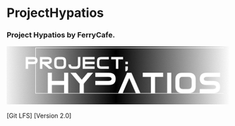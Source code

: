 # ProjectHypatios
### Project Hypatios by FerryCafe. 
![This is an image](/Docs/HypatiosTitle1.png)

[Git LFS] [Version 2.0]

